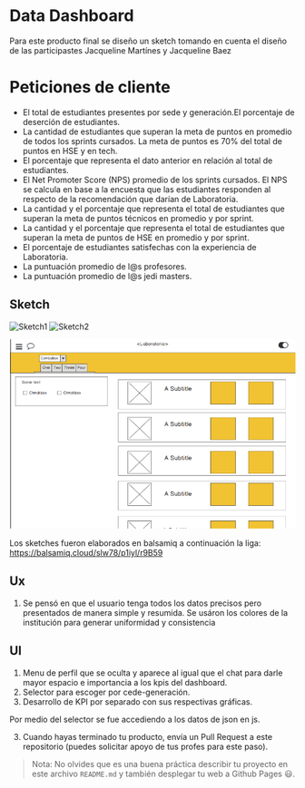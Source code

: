 # **Data Dashboard**

Para este producto final se diseño un sketch tomando en cuenta el diseño de las participastes Jacqueline Martínes y Jacqueline Baez

# **Peticiones de cliente**
 * El total de estudiantes presentes por sede y generación.El porcentaje de deserción de estudiantes.
 * La cantidad de estudiantes que superan la meta de puntos en promedio de todos los sprints cursados. La meta de puntos es 70% del total de puntos en HSE y en tech.
 * El porcentaje que representa el dato anterior en relación al total de estudiantes.
 * El Net Promoter Score (NPS) promedio de los sprints cursados. El NPS se calcula en base a la encuesta que las estudiantes responden al respecto de la recomendación que darían de Laboratoria.
 * La cantidad y el porcentaje que representa el total de estudiantes que superan la meta de puntos técnicos en promedio y por sprint.
 * La cantidad y el porcentaje que representa el total de estudiantes que superan la meta de puntos de HSE en promedio y por sprint.
 * El porcentaje de estudiantes satisfechas con la experiencia de Laboratoria.
 * La puntuación promedio de l@s profesores.
 * La puntuación promedio de l@s jedi masters.

## Sketch

![Sketch1](assets/images/sketch1.png)
![Sketch2](assets/images/sketch1_b.png)

![Sketch3](assets/images/sketch2.png)

Los sketches fueron elaborados en balsamiq a continuación la liga:
 https://balsamiq.cloud/slw78/p1iyl/r9B59

## Ux
1. Se pensó en que el usuario tenga todos los datos precisos pero presentados de manera simple y resumida.
Se usáron los colores de la institución para generar uniformidad y consistencia

## UI
1. Menu de perfil que se oculta y aparece al igual que el chat para darle mayor espacio e importancia a los kpis del dashboard.
2. Selector para escoger por cede-generación.
3. Desarrollo de KPI por separado con sus respectivas gráficas.

Por medio del selector se fue accediendo a los datos de json en js.



3. Cuando hayas terminado tu producto, envía un Pull Request a este repositorio
   (puedes solicitar apoyo de tus profes para este paso).

> Nota: No olvides que es una buena práctica describir tu proyecto en este
> archivo `README.md` y también desplegar tu web a Github Pages :smiley:.

